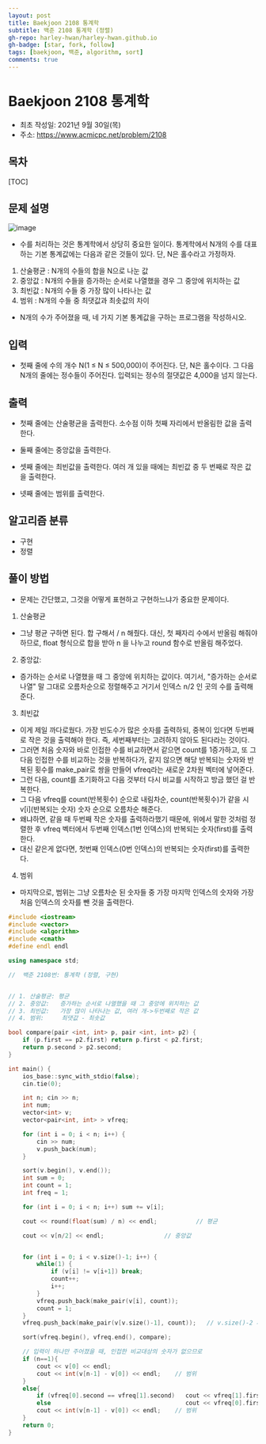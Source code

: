 ```yaml
---
layout: post
title: Baekjoon 2108 통계학
subtitle: 백준 2108 통계학 (정렬)
gh-repo: harley-hwan/harley-hwan.github.io
gh-badge: [star, fork, follow]
tags: [baekjoon, 백준, algorithm, sort]
comments: true
---
```


# Baekjoon 2108 통계학

- 최초 작성일: 2021년 9월 30일(목)
- 주소: https://www.acmicpc.net/problem/2108

## 목차
[TOC]

## 문제 설명
![image](https://user-images.githubusercontent.com/68185569/133917563-09ad9064-6a6b-4035-964c-af102048d8c7.png)

- 수를 처리하는 것은 통계학에서 상당히 중요한 일이다. 통계학에서 N개의 수를 대표하는 기본 통계값에는 다음과 같은 것들이 있다. 단, N은 홀수라고 가정하자.

1. 산술평균 : N개의 수들의 합을 N으로 나눈 값
2. 중앙값 : N개의 수들을 증가하는 순서로 나열했을 경우 그 중앙에 위치하는 값
3. 최빈값 : N개의 수들 중 가장 많이 나타나는 값
4. 범위 : N개의 수들 중 최댓값과 최솟값의 차이

- N개의 수가 주어졌을 때, 네 가지 기본 통계값을 구하는 프로그램을 작성하시오.

## 입력
- 첫째 줄에 수의 개수 N(1 ≤ N ≤ 500,000)이 주어진다. 단, N은 홀수이다. 그 다음 N개의 줄에는 정수들이 주어진다. 입력되는 정수의 절댓값은 4,000을 넘지 않는다.

## 출력

- 첫째 줄에는 산술평균을 출력한다. 소수점 이하 첫째 자리에서 반올림한 값을 출력한다.

- 둘째 줄에는 중앙값을 출력한다.

- 셋째 줄에는 최빈값을 출력한다. 여러 개 있을 때에는 최빈값 중 두 번째로 작은 값을 출력한다.

- 넷째 줄에는 범위를 출력한다.



## 알고리즘 분류

- 구현
- 정렬

## 풀이 방법

- 문제는 간단했고, 그것을 어떻게 표현하고 구현하느냐가 중요한 문제이다.
1. 산술평균
- 그냥 평균 구하면 된다. 합 구해서 / n 해줬다. 대신, 첫 째자리 수에서 반올림 해줘야 하므로, float 형식으로 합을 받아 n 을 나누고 round 함수로 반올림 해주었다.
2. 중앙값:
- 증가하는 순서로 나열했을 때 그 중앙에 위치하는 값이다. 여기서, "증가하는 순서로 나열" 말 그대로 오름차순으로 정렬해주고 거기서 인덱스 n/2 인 곳의 수를 출력해준다.
3. 최빈값
- 이게 제일 까다로웠다. 가장 빈도수가 많은 숫자를 출력하되, 중복이 있다면 두번째로 작은 것을 출력해야 한다. 즉, 세번째부터는 고려하지 않아도 된다라는 것이다. 
- 그러면 처음 숫자와 바로 인접한 수를 비교하면서 같으면 count를 1증가하고, 또 그 다음 인접한 수를 비교하는 것을 반복하다가, 같지 않으면 해당 반복되는 숫자와 반복된 횟수를 make_pair로 쌍을 만들어 vfreq라는 새로운 2차원 벡터에 넣어준다. 
- 그런 다음, count를 초기화하고 다음 것부터 다시 비교를 시작하고 방금 했던 걸 반복한다.
- 그 다음 vfreq를 count(반복횟수) 순으로 내림차순, count(반복횟수)가 같을 시 v[i](반복되는 숫자) 숫자 순으로 오름차순 해준다.
- 왜냐하면, 같을 때 두번째 작은 숫자를 출력하라했기 때문에, 위에서 말한 것처럼 정렬한 후 vfreq 벡터에서 두번째 인덱스(1번 인덱스)의 반복되는 숫자(first)를 출력한다.
- 대신 같은게 없다면, 첫번째 인덱스(0번 인덱스)의 반복되는 숫자(first)를 출력한다.
4. 범위
- 마지막으로, 범위는 그냥 오름차순 된 숫자들 중 가장 마지막 인덱스의 숫자와 가장 처음 인덱스의 숫자를 뺀 것을 출력한다.



```c++
#include <iostream>
#include <vector>
#include <algorithm>
#include <cmath>
#define endl endl

using namespace std;

//  백준 2108번: 통계학 (정렬, 구현)


// 1. 산술평균: 평균
// 2. 중앙값:   증가하는 순서로 나열했을 때 그 중앙에 위치하는 값
// 3. 최빈값:   가장 많이 나타나는 값, 여러 개->두번째로 작은 값
// 4. 범위:     최댓값 - 최솟값

bool compare(pair <int, int> p, pair <int, int> p2) {
    if (p.first == p2.first) return p.first < p2.first;
    return p.second > p2.second;
}

int main() {
    ios_base::sync_with_stdio(false);
    cin.tie(0);

    int n; cin >> n;
    int num;
    vector<int> v;
    vector<pair<int, int> > vfreq;

    for (int i = 0; i < n; i++) {
        cin >> num;
        v.push_back(num);
    }

    sort(v.begin(), v.end());
    int sum = 0;
    int count = 1;
    int freq = 1;

    for (int i = 0; i < n; i++) sum += v[i];

    cout << round(float(sum) / n) << endl;           // 평균

    cout << v[n/2] << endl;                 // 중앙값


    for (int i = 0; i < v.size()-1; i++) {
        while(1) {
            if (v[i] != v[i+1]) break;
            count++;
            i++;
        }
        vfreq.push_back(make_pair(v[i], count));
        count = 1;
    }
    vfreq.push_back(make_pair(v[v.size()-1], count));   // v.size()-2 까지만 숫자를 넣으므로, 마지막 인덱스의 숫자를 따로 수행해줌.

    sort(vfreq.begin(), vfreq.end(), compare);

    // 입력이 하나만 주어졌을 때, 인접한 비교대상의 숫자가 없으므로
    if (n==1){
        cout << v[0] << endl;
        cout << int(v[n-1] - v[0]) << endl;    // 범위
    }
    else{
        if (vfreq[0].second == vfreq[1].second)   cout << vfreq[1].first << endl;     // 최빈값
        else                                      cout << vfreq[0].first << endl;
        cout << int(v[n-1] - v[0]) << endl;    // 범위
    }
    return 0;
}
```

